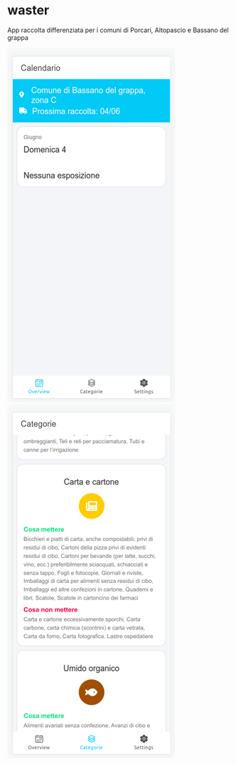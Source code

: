# waster
 
App raccolta differenziata per i comuni di Porcari, Altopascio e Bassano del grappa

![](./images/screen-1.png)
![](./images/screen-2.png)

